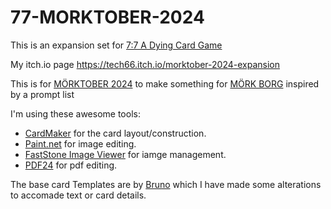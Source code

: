 # 77-MORKTOBER-2024
This is an expansion set for [7:7 A Dying Card Game](https://nacnudllah.itch.io/77-a-dying-card-game)

My itch.io page https://tech66.itch.io/morktober-2024-expansion

This is for [MÖRKTOBER 2024](https://www.exeunt.press/morktober) to make something for [MÖRK BORG](https://morkborg.com/) inspired by a  prompt list

I'm using these awesome tools:
  -  [CardMaker](https://github.com/nhmkdev/cardmaker) for the card layout/construction.
  -  [Paint.net](https://www.getpaint.net/) for image editing.
  -  [FastStone Image Viewer](https://www.faststone.org/) for iamge management.
  -  [PDF24](https://www.pdf24.org/) for pdf editing.

The base card Templates are by [Bruno](https://prosaiko.itch.io/7-7-card-template) which I have made some alterations to accomade text or card details.


